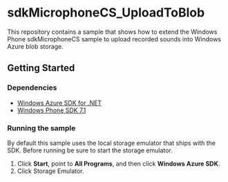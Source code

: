 <h1>sdkMicrophoneCS_UploadToBlob</h1>
<p>This repository contains a sample that shows how to extend the Windows Phone sdkMicrophoneCS sample to upload recorded sounds into Windows Azure blob storage.
</p>
<h2>Getting Started</h2>
<h3>Dependencies</h3>
<ul>
    <li><a href="http://go.microsoft.com/fwlink/?LinkID=234939&clcid=0x409">Windows Azure SDK for .NET</a></li>
    <li><a href="http://www.microsoft.com/download/en/details.aspx?id=27570">Windows Phone SDK 7.1</a></li>
</ul>
<h3>Running the sample</h3>
<p>By default this sample uses the local storage emulator that ships with the SDK. Before running be sure to start the storage emulator.
<ol>
	<li>Click <strong>Start</strong>, point to <strong>All Programs</strong>, and then click <strong>Windows Azure SDK</strong>.</li>
	<li>Click <string>Storage Emulator</strong>.</li>
</ol>